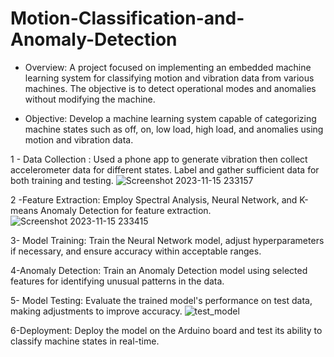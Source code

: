 # Motion-Classification-and-Anomaly-Detection
- Overview:
A project focused on implementing an embedded machine learning system for classifying motion and vibration data from various machines. The objective is to detect operational modes and anomalies without modifying the machine.

- Objective:
Develop a machine learning system capable of categorizing machine states such as off, on, low load, high load, and anomalies using motion and vibration data.

1 - Data Collection :
Used a phone app to generate vibration then collect accelerometer data for different states. Label and gather sufficient data for both training and testing.
![Screenshot 2023-11-15 233157](https://github.com/TayssirMrad/Motion-Classification-and-Anomaly-Detection/assets/60198040/0bb6db28-da11-435b-8faf-611e01e055e9)

2 -Feature Extraction:
Employ Spectral Analysis, Neural Network, and K-means Anomaly Detection for feature extraction. 
![Screenshot 2023-11-15 233415](https://github.com/TayssirMrad/Motion-Classification-and-Anomaly-Detection/assets/60198040/20aa4517-948e-42f2-920d-124273da87c8) 

3- Model Training:
Train the Neural Network model, adjust hyperparameters if necessary, and ensure accuracy within acceptable ranges.


4-Anomaly Detection:
Train an Anomaly Detection model using selected features for identifying unusual patterns in the data.

5- Model Testing:
Evaluate the trained model's performance on test data, making adjustments to improve accuracy. 
![test_model](https://github.com/TayssirMrad/Motion-Classification-and-Anomaly-Detection/assets/60198040/d9cf05c9-f3ae-4472-ab2d-be9afb432ce2) 

6-Deployment:
Deploy the model on the  Arduino board and test its ability to classify machine states in real-time.

